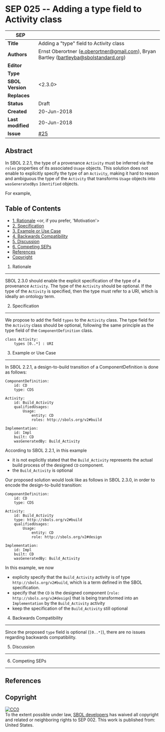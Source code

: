 SEP 025 -- Adding a type field to Activity class
===================================

SEP                     | <leave empty>
----------------------|--------------
**Title**                | Adding a "type" field to Activity class
**Authors**           | Ernst Oberortner (e.oberortner@gmail.com), Bryan Bartley (bartleyba@sbolstandard.org)
**Editor**            | 
**Type**               | <Data Model>
**SBOL Version** | <2.3.0>
**Replaces**        | 
**Status**             | Draft
**Created**          | 20-Jun-2018 
**Last modified**  | 20-Jun-2018 
**Issue**          | [#25](https://github.com/SynBioDex/SEPs/issues/25)

Abstract
-----------

In SBOL 2.2.1, the type of a provenance `Activity` must be inferred via the `roles` properties of its associated `Usage` objects. This solution does not enable to explicitly specify the type of an `Activity`, making it hard to reason and ambiguous the type of the `Activity` that transforms `Usage` objects into `wasGeneratedBys` `Identified` objects.

For example, 

Table of Contents  <remove TOC if SEP is rather short>
---------------------

* [1. Rationale](#rationale) <or, if you prefer, 'Motivation'>
* [2. Specification](#specification)
* [3. Example or Use Case](#example)
* [4. Backwards Compatibility](#compatibility)
* [5. Discussion](#discussion)
* [6. Competing SEPs](#competing_seps)
* [References](#references)
* [Copyright](#copyright)

1. Rationale <a name="rationale"></a>
----------------

SBOL 2.3.0 should enable the explicit specification of the type of a provenance `Activity`. The type of the `Activity` should be optional. If the type of the `Activity` is specified, then the type must refer to a URI, which is ideally an ontology term.


2. Specification <a name="specification"></a>
----------------------------------------------

We propose to add the field `types` to the `Activity` class. The type field for the `Activity` class should be optional, following the same principle as the type field of the `ComponentDefinition` class.

```
class Activity:
    types [0..*] : URI
```

3. Example or Use Case <a name='example'></a>
-------------------------------

In SBOL 2.2.1, a design-to-build transition of a ComponentDefinition is done as follows:
```
ComponentDefinition:
    id: CD
    type: CDS

Activity:
    id: Build_Activity
    qualifiedUsages:
        Usage: 
            entity: CD
            roles: http://sbols.org/v2#build 

Implementation:
    id: Impl
    built: CD
    wasGeneratedBy: Build_Activity
```

According to SBOL 2.2.1, in this example
* it is not explicitly stated that the `Build_Activity` represents the actual build process of the designed `CD` component.
* the `Build_Activity` is optional

Our proposed solution would look like as follows in SBOL 2.3.0, in order to encode the design-to-build transition:
```
ComponentDefinition:
    id: CD
    type: CDS

Activity:
    id: Build_Activity
    type: http://sbols.org/v2#build
    qualifiedUsages:
        Usage: 
            entity: CD
            role: http://sbols.org/v2#design 

Implementation:
    id: Impl
    built: CD
    wasGeneratedBy: Build_Activity
```

In this example, we now 
* explicity specify that the `Build_Activity` activity is of type `http://sbols.org/v2#build`, which is a term defined in the SBOL specification.
* specify that the `CD` is the designed component (`role: http://sbols.org/v2#design`) that is being transformed into an `Implementation` by the `Build_Activity` activity
* keep the specification of the `Build_Activity` still optional

4. Backwards Compatibility <a name='compatibility'></a>
-----------------

Since the proposed `type` field is optional (`[0..*]`), there are no issues regarding backwards compatibility.

5. Discussion <a name='discussion'></a>
-----------------

6. Competing SEPs <a name='competing_seps'></a>
-----------------

References <a name='references'></a>
----------------

Copyright <a name='copyright'></a>
-------------

<p xmlns:dct="http://purl.org/dc/terms/" xmlns:vcard="http://www.w3.org/2001/vcard-rdf/3.0#">
  <a rel="license"
     href="http://creativecommons.org/publicdomain/zero/1.0/">
    <img src="http://i.creativecommons.org/p/zero/1.0/88x31.png" style="border-style: none;" alt="CC0" />
  </a>
  <br />
  To the extent possible under law,
  <a rel="dct:publisher"
     href="sbolstandard.org">
    <span property="dct:title">SBOL developers</span></a>
  has waived all copyright and related or neighboring rights to
  <span property="dct:title">SEP 002</span>.
This work is published from:
<span property="vcard:Country" datatype="dct:ISO3166"
      content="US" about="sbolstandard.org">
  United States</span>.
</p>
